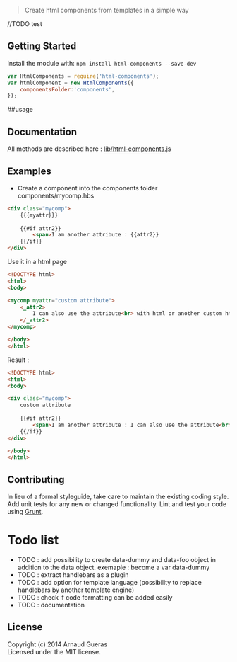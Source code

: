 > Create html components from templates in a simple way

//TODO test 



## Getting Started

Install the module with: `npm install html-components --save-dev`

```js
var HtmlComponents = require('html-components');
var htmlComponent = new HtmlComponents({
    componentsFolder:'components',
});
```

##usage


## Documentation

All methods are described here :
[lib/html-components.js](doc/lib/html-components.md)


## Examples
- Create a component into the components folder
components/mycomp.hbs

```html
<div class="mycomp">
    {{{myattr}}}
    
    {{#if attr2}}
        <span>I am another attribute : {{attr2}}
    {{/if}}
</div>
```

Use it in a html page 

```html
<!DOCTYPE html>
<html>
<body>

<mycomp myattr="custom attribute">
    <_attr2>
        I can also use the attribute<br> with html or another custom html <strong>components</strong>
    </_attr2>
</mycomp>

</body>
</html>
```

Result : 
```html
<!DOCTYPE html>
<html>
<body>

<div class="mycomp">
    custom attribute
    
    {{#if attr2}}
        <span>I am another attribute : I can also use the attribute<br> with html or another custom html <strong>components</strong>
    {{/if}}
</div>

</body>
</html>
```





## Contributing

In lieu of a formal styleguide, take care to maintain the existing coding style. Add unit tests for any new or changed functionality. Lint and test your code using [Grunt](http://gruntjs.com).


# Todo list
* TODO : add possibility to create data-dummy and data-foo object in addition to the data object. exemaple : <node data-dummy-bar="foo" data-dummy-fooooo="bar"> become a var data-dummy
* TODO : extract handlebars as a plugin
* TODO : add option for template language (possibility to replace handlebars by another template engine)
* TODO : check if code formatting can be added easily
* TODO : documentation
 

## License

Copyright (c) 2014 Arnaud Gueras  
Licensed under the MIT license.
